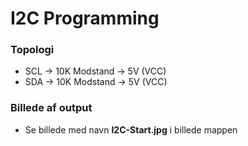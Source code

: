 # I2C Programming
### Topologi
- SCL -> 10K Modstand -> 5V (VCC)
- SDA -> 10K Modstand -> 5V (VCC)


### Billede af output
- Se billede med navn **I2C-Start.jpg** i billede mappen

